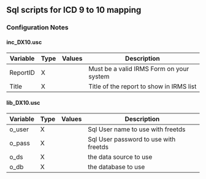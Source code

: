 ## Sql scripts for ICD 9 to 10 mapping

### Configuration Notes

#### inc_DX10.usc

| Variable  | Type | Values | Description |
| --------  | ---- | ------ | ----------- |
|ReportID   | X    |        | Must be a valid IRMS Form on your system |
|Title      | X    |        | Title of the report to show in IRMS list |

#### lib_DX10.usc

| Variable  | Type | Values | Description |
| --------  | ---- | ------ | ----------- |
|o_user | X | | Sql User name to use with freetds
|o_pass | X | | Sql User password to use with freetds
|o_ds | X | | the data source to use 
|o_db | X | | the database to use
